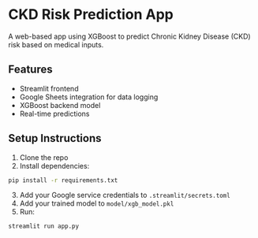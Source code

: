 # CKD Risk Prediction App

A web-based app using XGBoost to predict Chronic Kidney Disease (CKD) risk based on medical inputs.

## Features
- Streamlit frontend
- Google Sheets integration for data logging
- XGBoost backend model
- Real-time predictions

## Setup Instructions

1. Clone the repo
2. Install dependencies:
```bash
pip install -r requirements.txt
```
3. Add your Google service credentials to `.streamlit/secrets.toml`
4. Add your trained model to `model/xgb_model.pkl`
5. Run:
```bash
streamlit run app.py
```